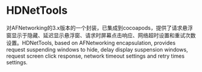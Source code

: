 # HDNetTools
对AFNetworking的3.x版本的一个封装，已集成到cocoapods，提供了请求悬浮窗显示于隐藏、延迟显示悬浮窗、请求时屏幕点击响应、网络超时设置和重试次数设置。HDNetTools, based on AFNetworking encapsulation, provides request suspending windows to hide, delay display suspension windows, request screen click response, network timeout settings and retry times settings.
